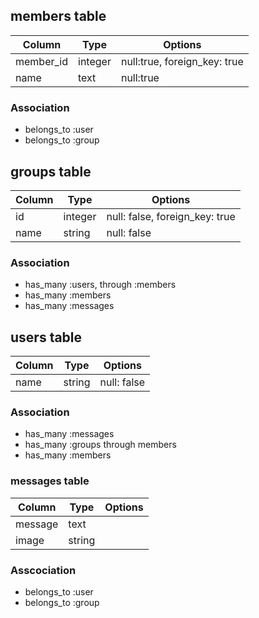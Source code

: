 ## members table

|Column|Type|Options|
|------|----|-------|
|member_id|integer|null:true, foreign_key: true|
|name|text|null:true|

### Association
- belongs_to :user
- belongs_to :group

## groups table

|Column|Type|Options|
|------|----|-------|
|id|integer|null: false, foreign_key: true|
|name|string|null: false|

### Association
- has_many :users, through :members
- has_many :members
- has_many :messages

## users table

|Column|Type|Options|
|------|----|-------|
|name|string|null: false|

### Association
- has_many :messages
- has_many :groups through members
- has_many :members

### messages table
|Column|Type|Options|
|------|----|-------|
|message|text|
|image|string|

### Asscociation
- belongs_to :user
- belongs_to :group

